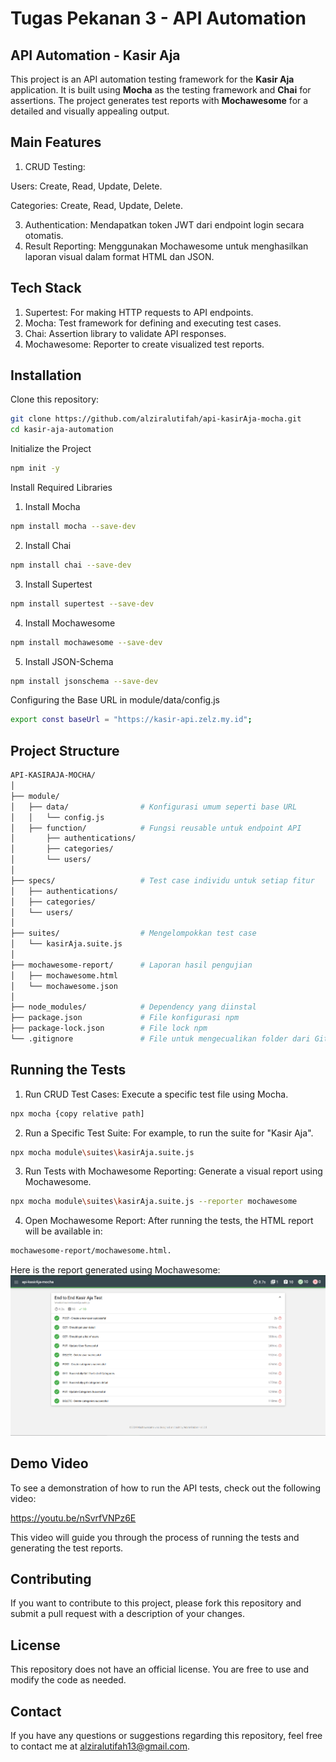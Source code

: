 # Tugas Pekanan 3 - API Automation

## API Automation - Kasir Aja
This project is an API automation testing framework for the **Kasir Aja** application. It is built using **Mocha** as the testing framework and **Chai** for assertions. The project generates test reports with **Mochawesome** for a detailed and visually appealing output.


## Main Features
1. CRUD Testing:
   
Users: Create, Read, Update, Delete.

Categories: Create, Read, Update, Delete.

3. Authentication:
Mendapatkan token JWT dari endpoint login secara otomatis.
4. Result Reporting:
Menggunakan Mochawesome untuk menghasilkan laporan visual dalam format HTML dan JSON.


## Tech Stack
1. Supertest: For making HTTP requests to API endpoints.
2. Mocha: Test framework for defining and executing test cases.
3. Chai: Assertion library to validate API responses.
4. Mochawesome: Reporter to create visualized test reports.


## Installation
Clone this repository:
```bash
git clone https://github.com/alziralutifah/api-kasirAja-mocha.git
cd kasir-aja-automation
```

Initialize the Project
```bash
npm init -y
```

Install Required Libraries
1. Install Mocha
```bash
npm install mocha --save-dev
```

2. Install Chai
```bash
npm install chai --save-dev
```

3. Install Supertest
```bash
npm install supertest --save-dev
````

4. Install Mochawesome
```bash
npm install mochawesome --save-dev
```

5. Install JSON-Schema
```bash
npm install jsonschema --save-dev
```

Configuring the Base URL in module/data/config.js
```bash
export const baseUrl = "https://kasir-api.zelz.my.id";
```


## Project Structure
```bash
API-KASIRAJA-MOCHA/
│
├── module/
│   ├── data/                # Konfigurasi umum seperti base URL
│   │   └── config.js
│   ├── function/            # Fungsi reusable untuk endpoint API
│       ├── authentications/
│       ├── categories/
│       └── users/
│
├── specs/                   # Test case individu untuk setiap fitur
│   ├── authentications/
│   ├── categories/
│   └── users/
│
├── suites/                  # Mengelompokkan test case
│   └── kasirAja.suite.js
│
├── mochawesome-report/      # Laporan hasil pengujian
│   ├── mochawesome.html
│   └── mochawesome.json
│
├── node_modules/            # Dependency yang diinstal
├── package.json             # File konfigurasi npm
├── package-lock.json        # File lock npm
└── .gitignore               # File untuk mengecualikan folder dari Git
```


## Running the Tests
1. Run CRUD Test Cases: Execute a specific test file using Mocha.
```bash
npx mocha {copy relative path]
```

2. Run a Specific Test Suite: For example, to run the suite for "Kasir Aja".
```bash
npx mocha module\suites\kasirAja.suite.js
```

3. Run Tests with Mochawesome Reporting: Generate a visual report using Mochawesome.
```bash
npx mocha module\suites\kasirAja.suite.js --reporter mochawesome
```

4. Open Mochawesome Report:
After running the tests, the HTML report will be available in:
```bash
mochawesome-report/mochawesome.html.
```
Here is the report generated using Mochawesome:
 ![report-mochawesome](https://github.com/alziralutifah/api-kasirAja-mocha/blob/main/images/report-mochawesome.png)

## Demo Video
To see a demonstration of how to run the API tests, check out the following video:

https://youtu.be/nSvrfVNPz6E

This video will guide you through the process of running the tests and generating the test reports.


## Contributing
If you want to contribute to this project, please fork this repository and submit a pull request with a description of your changes.

## License
This repository does not have an official license. You are free to use and modify the code as needed.

## Contact
If you have any questions or suggestions regarding this repository, feel free to contact me at alziralutifah13@gmail.com.





